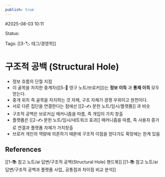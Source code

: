 ```yaml
---
publish: true
---
```

#2025-08-03 10:11

Status: 

Tags: [[3-🏷️ 태그/경영학]]

# 구조적 공백 (Structural Hole)
- 정보 흐름의 단절 지점
- 이 골목을 차지한 중계자([[5-💎 영구 노트/브로커]])는 **정보 이득** 과 **통제 이득** 모두 얻는다.
- 중개 위치 즉 골목을 차지하는 것 자체, 구조 자체가 경쟁 우위이고 원천이다.
- 서로 다른 집단을 연결한다는 점에선 [[2-✍️ 문헌 노트/임시/플랫폼]] 과 비슷
- 구조적 공백은 브로커십 매커니즘을 따름, 즉 개입이 가치 창출
- 플랫폼은 [[2-✍️ 문헌 노트/임시/네트워크 효과]] 매커니즘을 따름, 즉 사용자 증가로 연결과 플랫폼 자체가 가치창출
- 브로커 개인의 역량에 의존하기 때문에 구조적 이점을 얻다가도 확장에는 한계 있음

## References
[[1-📚 참고 노트/ai 답변/구조적 공백(Structural Hole) 핸드북]]
[[1-📚 참고 노트/ai 답변/구조적 공백과 플랫폼 사업_ 공통점과 차이점 비교 분석]]